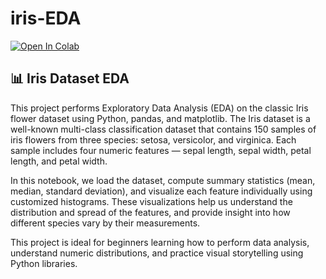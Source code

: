 # iris-EDA
[![Open In Colab](https://colab.research.google.com/assets/colab-badge.svg)](https://colab.research.google.com/github/saicharanyadavalli/iris-EDA/blob/main/iris_eda.ipynb)



## 📊 Iris Dataset EDA

This project performs Exploratory Data Analysis (EDA) on the classic Iris flower dataset using Python, pandas, and matplotlib. The Iris dataset is a well-known multi-class classification dataset that contains 150 samples of iris flowers from three species: setosa, versicolor, and virginica. Each sample includes four numeric features — sepal length, sepal width, petal length, and petal width.

In this notebook, we load the dataset, compute summary statistics (mean, median, standard deviation), and visualize each feature individually using customized histograms. These visualizations help us understand the distribution and spread of the features, and provide insight into how different species vary by their measurements.

This project is ideal for beginners learning how to perform data analysis, understand numeric distributions, and practice visual storytelling using Python libraries.
